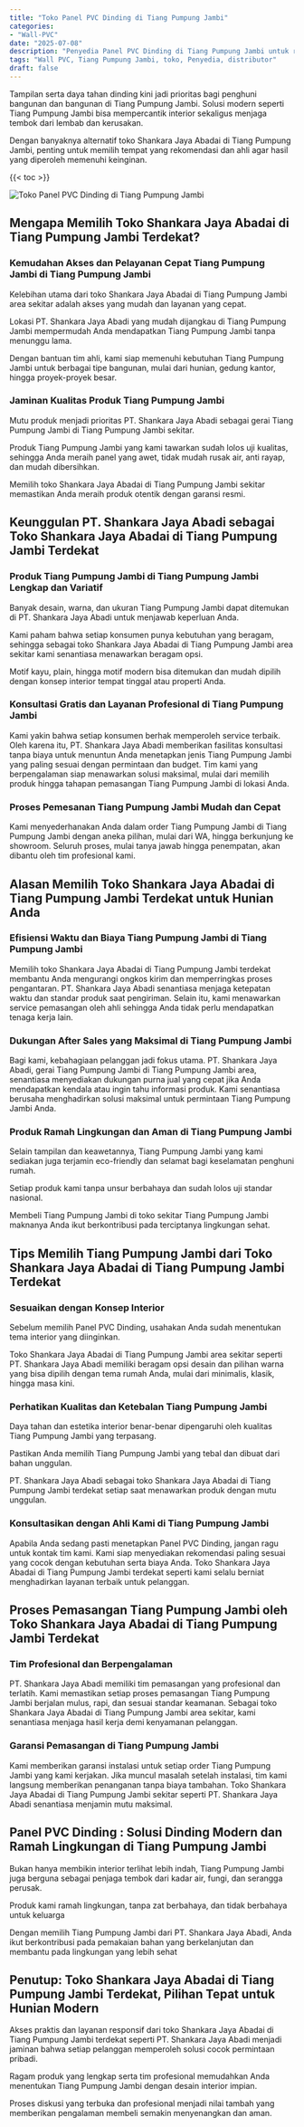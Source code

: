 ```yaml
---
title: "Toko Panel PVC Dinding di Tiang Pumpung Jambi"
categories: 
- "Wall-PVC"
date: "2025-07-08"
description: "Penyedia Panel PVC Dinding di Tiang Pumpung Jambi untuk rumah, kantor, serta ritel. Material berkualitas, pilihan motif, variasi warna menarik, beserta layanan instalasi ditangani oleh tenaga ahli ahli dan jaminan resmi!|Jasa distribusi Panel PVC Dinding di Tiang Pumpung Jambi untuk kebutuhan rumah, kantor, maupun toko, beserta material berkualitas dan pemasangan oleh teknisi profesional dan garansi resmi.|Solusi Panel PVC Dinding di Tiang Pumpung Jambi yang terbukti untuk hunian, perkantoran, dan gerai, dengan produk berkualitas dan penempatan dikerjakan oleh tenaga ahli ahli serta garansi resmi.|Penyediaan Panel PVC Dinding di Tiang Pumpung Jambi untuk tempat tinggal, kantor, dan ritel, dengan panel berkualitas dan pemasangan ditangani oleh teknisi berpengalaman, disertai beserta jaminan resmi.}"
tags: "Wall PVC, Tiang Pumpung Jambi, toko, Penyedia, distributor"
draft: false
---
```


Tampilan serta daya tahan dinding kini jadi prioritas bagi penghuni bangunan dan bangunan di Tiang Pumpung Jambi. Solusi modern seperti Tiang Pumpung Jambi bisa mempercantik interior sekaligus menjaga tembok dari lembab dan kerusakan.

Dengan banyaknya alternatif toko Shankara Jaya Abadai di Tiang Pumpung Jambi, penting untuk memilih tempat yang rekomendasi dan ahli agar hasil yang diperoleh memenuhi keinginan.

{{< toc >}}

![Toko Panel PVC Dinding di Tiang Pumpung Jambi](/images/Wall-PVC/Toko-Panel-PVC-Dinding-di-Tiang-Pumpung-Jambi.png)


## Mengapa Memilih Toko Shankara Jaya Abadai di Tiang Pumpung Jambi Terdekat?

### Kemudahan Akses dan Pelayanan Cepat Tiang Pumpung Jambi di Tiang Pumpung Jambi

Kelebihan utama dari toko Shankara Jaya Abadai di Tiang Pumpung Jambi area sekitar adalah akses yang mudah dan layanan yang cepat.

Lokasi PT. Shankara Jaya Abadi yang mudah dijangkau di Tiang Pumpung Jambi mempermudah Anda mendapatkan Tiang Pumpung Jambi tanpa menunggu lama.

Dengan bantuan tim ahli, kami siap memenuhi kebutuhan Tiang Pumpung Jambi untuk berbagai tipe bangunan, mulai dari hunian, gedung kantor, hingga proyek-proyek besar.

### Jaminan Kualitas Produk Tiang Pumpung Jambi

Mutu produk menjadi prioritas PT. Shankara Jaya Abadi sebagai gerai Tiang Pumpung Jambi di Tiang Pumpung Jambi sekitar.

Produk Tiang Pumpung Jambi yang kami tawarkan sudah lolos uji kualitas, sehingga Anda meraih panel yang awet, tidak mudah rusak air, anti rayap, dan mudah dibersihkan.

Memilih toko Shankara Jaya Abadai di Tiang Pumpung Jambi sekitar memastikan Anda meraih produk otentik dengan garansi resmi.

## Keunggulan PT. Shankara Jaya Abadi sebagai Toko Shankara Jaya Abadai di Tiang Pumpung Jambi Terdekat

### Produk Tiang Pumpung Jambi di Tiang Pumpung Jambi Lengkap dan Variatif

Banyak desain, warna, dan ukuran Tiang Pumpung Jambi dapat ditemukan di PT. Shankara Jaya Abadi untuk menjawab keperluan Anda.

Kami paham bahwa setiap konsumen punya kebutuhan yang beragam, sehingga sebagai toko Shankara Jaya Abadai di Tiang Pumpung Jambi area sekitar kami senantiasa menawarkan beragam opsi.

Motif kayu, plain, hingga motif modern bisa ditemukan dan mudah dipilih dengan konsep interior tempat tinggal atau properti Anda.

### Konsultasi Gratis dan Layanan Profesional di Tiang Pumpung Jambi

Kami yakin bahwa setiap konsumen berhak memperoleh service terbaik. Oleh karena itu, PT. Shankara Jaya Abadi memberikan fasilitas konsultasi tanpa biaya untuk menuntun Anda menetapkan jenis Tiang Pumpung Jambi yang paling sesuai dengan permintaan dan budget. Tim kami yang berpengalaman siap menawarkan solusi maksimal, mulai dari memilih produk hingga tahapan pemasangan Tiang Pumpung Jambi di lokasi Anda.

### Proses Pemesanan Tiang Pumpung Jambi Mudah dan Cepat

Kami menyederhanakan Anda dalam order Tiang Pumpung Jambi di Tiang Pumpung Jambi dengan aneka pilihan, mulai dari WA, hingga berkunjung ke showroom. Seluruh proses, mulai tanya jawab hingga penempatan, akan dibantu oleh tim profesional kami.

## Alasan Memilih Toko Shankara Jaya Abadai di Tiang Pumpung Jambi Terdekat untuk Hunian Anda

### Efisiensi Waktu dan Biaya Tiang Pumpung Jambi di Tiang Pumpung Jambi

Memilih toko Shankara Jaya Abadai di Tiang Pumpung Jambi terdekat membantu Anda mengurangi ongkos kirim dan memperringkas proses pengantaran. PT. Shankara Jaya Abadi senantiasa menjaga ketepatan waktu dan standar produk saat pengiriman. Selain itu, kami menawarkan service pemasangan oleh ahli sehingga Anda tidak perlu mendapatkan tenaga kerja lain.

### Dukungan After Sales yang Maksimal di Tiang Pumpung Jambi

Bagi kami, kebahagiaan pelanggan jadi fokus utama. PT. Shankara Jaya Abadi, gerai Tiang Pumpung Jambi di Tiang Pumpung Jambi area, senantiasa menyediakan dukungan purna jual yang cepat jika Anda mendapatkan kendala atau ingin tahu informasi produk. Kami senantiasa berusaha menghadirkan solusi maksimal untuk permintaan Tiang Pumpung Jambi Anda.

### Produk Ramah Lingkungan dan Aman di Tiang Pumpung Jambi

Selain tampilan dan keawetannya, Tiang Pumpung Jambi yang kami sediakan juga terjamin eco-friendly dan selamat bagi keselamatan penghuni rumah.

Setiap produk kami tanpa unsur berbahaya dan sudah lolos uji standar nasional.

Membeli Tiang Pumpung Jambi di toko sekitar Tiang Pumpung Jambi maknanya Anda ikut berkontribusi pada terciptanya lingkungan sehat.

## Tips Memilih Tiang Pumpung Jambi dari Toko Shankara Jaya Abadai di Tiang Pumpung Jambi Terdekat

### Sesuaikan dengan Konsep Interior 

Sebelum memilih Panel PVC Dinding, usahakan Anda sudah menentukan tema interior yang diinginkan.

Toko Shankara Jaya Abadai di Tiang Pumpung Jambi area sekitar seperti PT. Shankara Jaya Abadi memiliki beragam opsi desain dan pilihan warna yang bisa dipilih dengan tema rumah Anda, mulai dari minimalis, klasik, hingga masa kini.

### Perhatikan Kualitas dan Ketebalan Tiang Pumpung Jambi

Daya tahan dan estetika interior benar-benar dipengaruhi oleh kualitas Tiang Pumpung Jambi yang terpasang.

Pastikan Anda memilih Tiang Pumpung Jambi yang tebal dan dibuat dari bahan unggulan.

PT. Shankara Jaya Abadi sebagai toko Shankara Jaya Abadai di Tiang Pumpung Jambi terdekat setiap saat menawarkan produk dengan mutu unggulan.

### Konsultasikan dengan Ahli Kami di Tiang Pumpung Jambi

Apabila Anda sedang pasti menetapkan Panel PVC Dinding, jangan ragu untuk kontak tim kami. Kami siap menyediakan rekomendasi paling sesuai yang cocok dengan kebutuhan serta biaya Anda. Toko Shankara Jaya Abadai di Tiang Pumpung Jambi terdekat seperti kami selalu berniat menghadirkan layanan terbaik untuk pelanggan.

## Proses Pemasangan Tiang Pumpung Jambi oleh Toko Shankara Jaya Abadai di Tiang Pumpung Jambi Terdekat

### Tim Profesional dan Berpengalaman

PT. Shankara Jaya Abadi memiliki tim pemasangan yang profesional dan terlatih. Kami memastikan setiap proses pemasangan Tiang Pumpung Jambi berjalan mulus, rapi, dan sesuai standar keamanan. Sebagai toko Shankara Jaya Abadai di Tiang Pumpung Jambi area sekitar, kami senantiasa menjaga hasil kerja demi kenyamanan pelanggan.

### Garansi Pemasangan di Tiang Pumpung Jambi

Kami memberikan garansi instalasi untuk setiap order Tiang Pumpung Jambi yang kami kerjakan. Jika muncul masalah setelah instalasi, tim kami langsung memberikan penanganan tanpa biaya tambahan. Toko Shankara Jaya Abadai di Tiang Pumpung Jambi sekitar seperti PT. Shankara Jaya Abadi senantiasa menjamin mutu maksimal.

##  Panel PVC Dinding : Solusi Dinding Modern dan Ramah Lingkungan di Tiang Pumpung Jambi

Bukan hanya membikin interior terlihat lebih indah, Tiang Pumpung Jambi juga berguna sebagai penjaga tembok dari kadar air, fungi, dan serangga perusak.

Produk kami ramah lingkungan, tanpa zat berbahaya, dan tidak berbahaya untuk keluarga

Dengan memilih Tiang Pumpung Jambi dari PT. Shankara Jaya Abadi, Anda ikut berkontribusi pada pemakaian bahan yang berkelanjutan dan membantu pada lingkungan yang lebih sehat

## Penutup: Toko Shankara Jaya Abadai di Tiang Pumpung Jambi Terdekat, Pilihan Tepat untuk Hunian Modern

Akses praktis dan layanan responsif dari toko Shankara Jaya Abadai di Tiang Pumpung Jambi terdekat seperti PT. Shankara Jaya Abadi menjadi jaminan bahwa setiap pelanggan memperoleh solusi cocok permintaan pribadi.

Ragam produk yang lengkap serta tim profesional memudahkan Anda menentukan Tiang Pumpung Jambi dengan desain interior impian.

Proses diskusi yang terbuka dan profesional menjadi nilai tambah yang memberikan pengalaman membeli semakin menyenangkan dan aman.